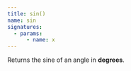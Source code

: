 ```yaml
---
title: sin()
name: sin
signatures:
  - params:
      - name: x
---
```


Returns the sine of an angle in **degrees**.

